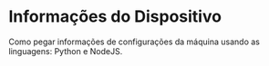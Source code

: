 # Informações do Dispositivo

Como pegar informações de configurações da máquina usando as linguagens: Python e NodeJS.
